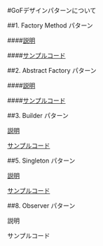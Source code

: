 #GoFデザインパターンについて

##1. Factory Method パターン

####[説明](https://github.com/banbara23/Java-GoF-DesignPattern/blob/master/doc/1_FactoryMethod.md)

####[サンプルコード](https://github.com/banbara23/Java-GoF-DesignPattern/tree/master/app/src/main/java/com/ikmr/banbara23/java_gof_designpattern/No01_factory_method)

##2. Abstract Factory パターン

####[説明](https://github.com/banbara23/Java-GoF-DesignPattern/blob/master/doc/2_AbstractFactory.md)

####[サンプルコード](https://github.com/banbara23/Java-GoF-DesignPattern/blob/master/app/src/main/java/com/ikmr/banbara23/java_gof_designpattern/No02_abstract_factory/MyMain.java)

##3. Builder パターン

[説明](https://github.com/banbara23/Java-GoF-DesignPattern/blob/master/doc/3_Builder.md)

[サンプルコード](https://github.com/banbara23/Java-GoF-DesignPattern/tree/master/app/src/main/java/com/ikmr/banbara23/java_gof_designpattern/No03_builder)

##5. Singleton パターン

[説明](https://github.com/banbara23/Java-GoF-DesignPattern/blob/master/doc/5_Singleton.md)

[サンプルコード](https://github.com/banbara23/Java-GoF-DesignPattern/tree/master/app/src/main/java/com/ikmr/banbara23/java_gof_designpattern/No05_singleton)


##8. Observer パターン

説明

サンプルコード
